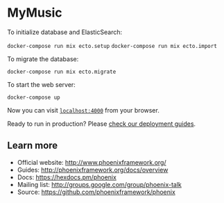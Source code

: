 # MyMusic

To initialize database and ElasticSearch:

`docker-compose run mix ecto.setup`
`docker-compose run mix ecto.import`

To migrate the database:

`docker-compose run mix ecto.migrate`

To start the web server:

`docker-compose up`

Now you can visit [`localhost:4000`](http://localhost:4000) from your browser.

Ready to run in production? Please [check our deployment guides](http://www.phoenixframework.org/docs/deployment).

## Learn more

  * Official website: http://www.phoenixframework.org/
  * Guides: http://phoenixframework.org/docs/overview
  * Docs: https://hexdocs.pm/phoenix
  * Mailing list: http://groups.google.com/group/phoenix-talk
  * Source: https://github.com/phoenixframework/phoenix
